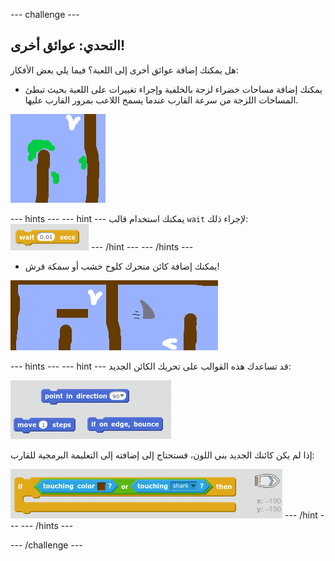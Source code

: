 --- challenge ---

## التحدي: عوائق أخرى!
هل يمكنك إضافة عوائق أخرى إلى اللعبة؟ فيما يلي بعض الأفكار:

+ يمكنك إضافة مساحات خضراء لزجة بالخلفية وإجراء تغييرات على اللعبة بحيث تبطئ المساحات اللزجة من سرعة القارب عندما يسمح اللاعب بمرور القارب عليها.

![screenshot](images/boat-algae.png)

--- hints ---
--- hint ---
يمكنك استخدام قالب `wait` لإجراء ذلك:
![screenshot](images/boat-slime-blocks.png)
--- /hint ---
--- /hints ---

+ يمكنك إضافة كائن متحرك كلوح خشب أو سمكة قرش!

![screenshot](images/boat-obstacles.png)

--- hints ---
--- hint ---
قد تساعدك هذه القوالب على تحريك الكائن الجديد:

![screenshot](images/boat-moving-blocks.png)

إذا لم يكن كائنك الجديد بني اللون، فستحتاج إلى إضافته إلى التعليمة البرمجية للقارب:

![screenshot](images/boat-moving-blocks2.png)
--- /hint ---
--- /hints ---

--- /challenge ---
